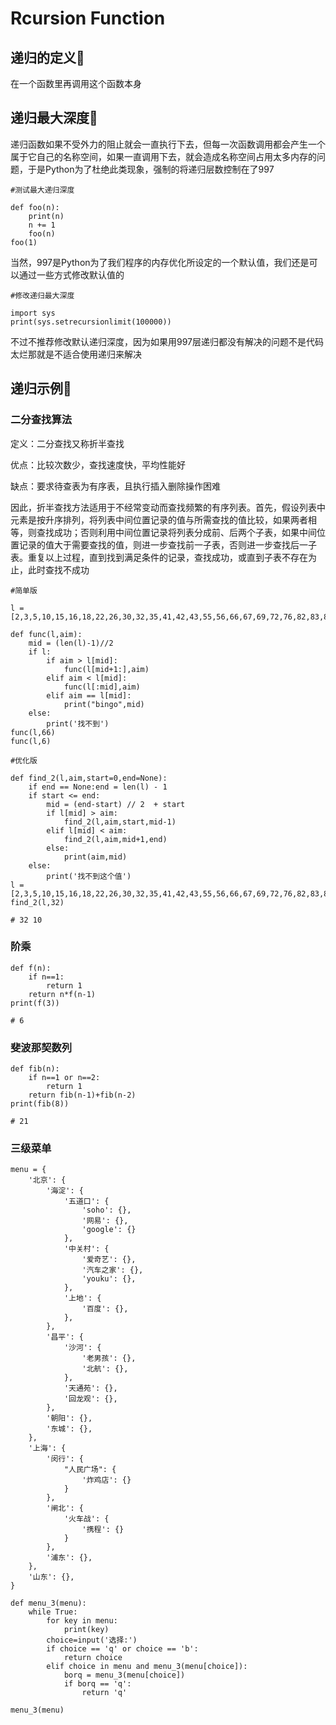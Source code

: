 # Rcursion Function

## 递归的定义:jack_o_lantern:

在一个函数里再调用这个函数本身

## 递归最大深度:jack_o_lantern:

递归函数如果不受外力的阻止就会一直执行下去，但每一次函数调用都会产生一个属于它自己的名称空间，如果一直调用下去，就会造成名称空间占用太多内存的问题，于是Python为了杜绝此类现象，强制的将递归层数控制在了997

```
#测试最大递归深度

def foo(n):
    print(n)
    n += 1
    foo(n)
foo(1)
```

当然，997是Python为了我们程序的内存优化所设定的一个默认值，我们还是可以通过一些方式修改默认值的

```
#修改递归最大深度

import sys
print(sys.setrecursionlimit(100000))
```

不过不推荐修改默认递归深度，因为如果用997层递归都没有解决的问题不是代码太烂那就是不适合使用递归来解决

## 递归示例:jack_o_lantern:

### 二分查找算法

定义：二分查找又称折半查找

优点：比较次数少，查找速度快，平均性能好

缺点：要求待查表为有序表，且执行插入删除操作困难

因此，折半查找方法适用于不经常变动而查找频繁的有序列表。首先，假设列表中元素是按升序排列，将列表中间位置记录的值与所需查找的值比较，如果两者相等，则查找成功；否则利用中间位置记录将列表分成前、后两个子表，如果中间位置记录的值大于需要查找的值，则进一步查找前一子表，否则进一步查找后一子表。重复以上过程，直到找到满足条件的记录，查找成功，或直到子表不存在为止，此时查找不成功

```
#简单版

l = [2,3,5,10,15,16,18,22,26,30,32,35,41,42,43,55,56,66,67,69,72,76,82,83,88]

def func(l,aim):
    mid = (len(l)-1)//2
    if l:
        if aim > l[mid]:
            func(l[mid+1:],aim)
        elif aim < l[mid]:
            func(l[:mid],aim)
        elif aim == l[mid]:
            print("bingo",mid)
    else:
        print('找不到')
func(l,66)
func(l,6)
```

```
#优化版

def find_2(l,aim,start=0,end=None):
    if end == None:end = len(l) - 1
    if start <= end:
        mid = (end-start) // 2  + start
        if l[mid] > aim:
            find_2(l,aim,start,mid-1)
        elif l[mid] < aim:
            find_2(l,aim,mid+1,end)
        else:
            print(aim,mid)
    else:
        print('找不到这个值')
l = [2,3,5,10,15,16,18,22,26,30,32,35,41,42,43,55,56,66,67,69,72,76,82,83,88]
find_2(l,32)

# 32 10
```

### 阶乘

```
def f(n):
    if n==1:
        return 1
    return n*f(n-1)
print(f(3))
 
# 6
```

### 斐波那契数列

```
def fib(n):
    if n==1 or n==2:
        return 1
    return fib(n-1)+fib(n-2)
print(fib(8))
 
# 21
```

### 三级菜单

```
menu = {
    '北京': {
        '海淀': {
            '五道口': {
                'soho': {},
                '网易': {},
                'google': {}
            },
            '中关村': {
                '爱奇艺': {},
                '汽车之家': {},
                'youku': {},
            },
            '上地': {
                '百度': {},
            },
        },
        '昌平': {
            '沙河': {
                '老男孩': {},
                '北航': {},
            },
            '天通苑': {},
            '回龙观': {},
        },
        '朝阳': {},
        '东城': {},
    },
    '上海': {
        '闵行': {
            "人民广场": {
                '炸鸡店': {}
            }
        },
        '闸北': {
            '火车战': {
                '携程': {}
            }
        },
        '浦东': {},
    },
    '山东': {},
}
 
def menu_3(menu):
    while True:
        for key in menu:
            print(key)
        choice=input('选择:')
        if choice == 'q' or choice == 'b':
            return choice
        elif choice in menu and menu_3(menu[choice]):
            borq = menu_3(menu[choice])
            if borq == 'q':
                return 'q'

menu_3(menu)
```




